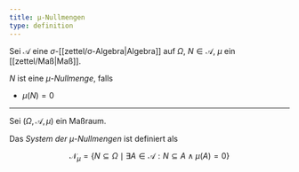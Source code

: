 ```yaml
---
title: μ-Nullmengen
type: definition
---
```


Sei $\mathcal{A}$ eine $\sigma$-[[zettel/σ-Algebra|Algebra]] auf $\Omega$, $N \in \mathcal{A}$, $\mu$ ein [[zettel/Maß|Maß]].

$N$ ist eine *$\mu$-Nullmenge*, falls
- $\mu(N) = 0$

---

Sei $(\Omega, \mathcal{A}, \mu)$ ein Maßraum.

Das *System der $\mu$-Nullmengen* ist definiert als

$$
	\mathcal{N}_\mu = \{ N \subseteq \Omega \mid \exists A \in \mathcal{A} : N \subseteq A \land \mu(A) = 0 \}
$$